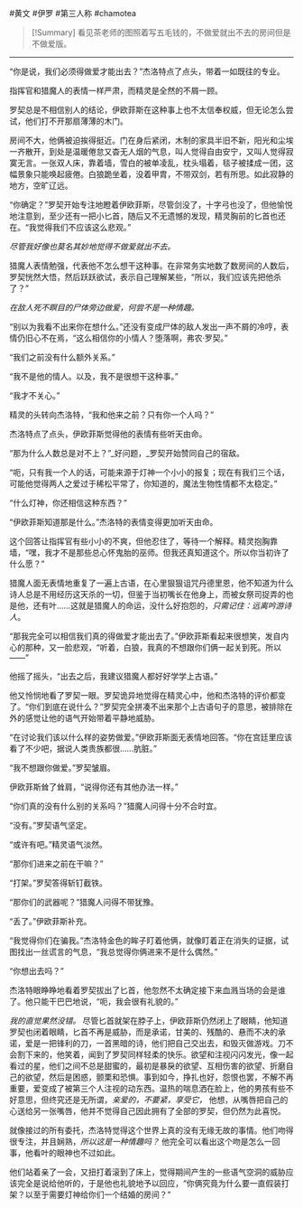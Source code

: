 #黄文 #伊罗 #第三人称  #chamotea 

> [!Summary]
> 看见茶老师的图照着写五毛钱的，不做爱就出不去的房间但是不做爱版。

---

“你是说，我们必须得做爱才能出去？”杰洛特点了点头，带着一如既往的专业。

指挥官和猎魔人的表情一样严肃，而精灵是全然的不屑一顾。

罗契总是不相信别人的结论，伊欧菲斯在这种事上也不太信奉权威，但无论怎么尝试，他们打不开那扇薄薄的木门。

房间不大，他俩被迫挨得挺近。门在身后紧闭，木制的家具半旧不新，阳光和尘埃一齐散开，到处是温暖倦怠又杳无人烟的气息，叫人觉得自由安宁，又叫人觉得寂寞无言。一张双人床，靠着墙，雪白的被单凌乱，枕头塌着，毯子被揉成一团，这幅景象只能唤起疲倦。白狼跪坐着，没着甲胄，不带双剑，若有所思。如此寂静的地方，空旷辽远。

“你确定？”罗契开始专注地瞪着伊欧菲斯，尽管剑没了，十字弓也没了，但他愉悦地注意到，至少还有一把小匕首，随后又不无遗憾的发现，精灵胸前的匕首也还在。“我觉得我们不应该这么悲观。”

_尽管我好像也莫名其妙地觉得不做爱就出不去。_

猎魔人表情勉强，代表他不怎么想干这种事。在非常务实地数了数房间的人数后，罗契恍然大悟，然后跃跃欲试，表示自己理解某些，“所以，我们应该先把他杀了？”

_在敌人死不瞑目的尸体旁边做爱，何尝不是一种情趣。_

“别以为我看不出来你在想什么。”还没有变成尸体的敌人发出一声不屑的冷哼，表情仍旧心不在焉，“这么相信你的小情人？堕落啊，弗农·罗契。”

“我们之前没有什么额外关系。”

“我不是他的情人。以及，我不是很想干这种事。”

“我才不关心。”

精灵的头转向杰洛特，“我和他来之前？只有你一个人吗？”

杰洛特点了点头，伊欧菲斯觉得他的表情有些听天由命。

“那为什么人数总是对不上？”_好问题，_罗契开始赞同自己的宿敌。

“呃，只有我一个人的话，可能来源于灯神一个小小的报复；现在有我们三个话，可能他觉得两人之爱过于稀松平常了，你知道的，魔法生物性情都不太稳定。”

“什么灯神，你还相信这种东西？”

“伊欧菲斯知道那是什么。”杰洛特的表情变得更加听天由命。

这个回答让指挥官有些小小的不爽，但他忍住了，等待一个解释。精灵抱胸靠墙，“嘿，我才不是那些总心怀鬼胎的巫师。但我还真知道这个。所以你当初许了什么愿？”

猎魔人面无表情地重复了一遍上古语，在心里狠狠诅咒丹德里恩，他不知道为什么诗人总是不用经历这天杀的一切，但鉴于当初嘴长在他身上，而被女祭司捉弄的也是他，还有叶……这就是猎魔人的命运，没什么好抱怨的，_只需记住：远离吟游诗人_。

“那我完全可以相信我们真的得做爱才能出去了。”伊欧菲斯看起来很想笑，发自内心的那种，又一脸悲观，“听着，白狼，我真的不想跟你们俩一起关到死。所以——”

他摇了摇头，“出去之后，我建议猎魔人都好好学学上古语。”

他又怜悯地看了罗契一眼。罗契诡异地觉得在精灵心中，他和杰洛特的评价都变了。“你们到底在说什么？”罗契完全拼凑不出来那个上古语句子的意思，被排除在外的感觉让他的语气开始带着平静地威胁。

“在讨论我们该以什么样的姿势做爱。”伊欧菲斯面无表情地回答。“你在宫廷里应该看了不少吧，据说人类贵族都很……肮脏。”

“我不想跟你做爱。”罗契皱眉。

伊欧菲斯耸了耸肩，“说得你还有其他办法一样。”

“你们真的没有什么别的关系吗？”猎魔人问得十分不合时宜。

“没有。”罗契语气坚定。

“或许有吧。”精灵语气淡然。

“那你们进来之前在干嘛？”

“打架。”罗契答得斩钉截铁。

“那你们的武器呢？”猎魔人问得不带犹豫。

“丢了。”伊欧菲斯补充。

“我觉得你们在骗我。”杰洛特金色的眸子盯着他俩，就像盯着正在消失的证据，试图找出一丝谎言的气息，“我总觉得你俩进来不是什么偶然。”

“你想出去吗？”

杰洛特眼睁睁地看着罗契拔出了匕首，他忽然不太确定接下来血溅当场的会是谁了。他只能干巴巴地说，“呃，我会很有礼貌的。”

_我的直觉果然没错。_ 尽管匕首就架在脖子上，伊欧菲斯仍然闭上了眼睛，他知道罗契也闭着眼睛，匕首不再是威胁，而是承诺，甘美的、残酷的、悬而不决的承诺，爱是一把锋利的刀，一首黑暗的诗，他们把自己交出去，和毁灭做游戏。刀不会割下来的，他笑着，闻到了罗契同样轻柔的快乐。欲望和注视闪闪发光，像一起看过的星，他们之间不总是甜蜜的，最初是暴戾的欲望、互相伤害的欲望、折磨自己的欲望，然后是困惑，颤栗和恐惧。事到如今，挣扎也好，怨恨也罢，不解不再重要，爱变成了被第三个人注视的动东西。温热的喘息洒在脸上，他的男孩有些不好意思，但终究还是无所谓，_亲爱的，不要紧，享受它，_ 他想，从嘴唇把自己的心送给另一张嘴唇，他并不觉得自己因此拥有了全部的罗契，但仍然为此喜悦。

就像接过的所有委托，杰洛特觉得这个世界上真的没有无缘无故的事情。他们吻得很专注，并且娴熟，_所以这是一种情趣吗？_ 他完全可以看出这个吻是怎么一回事，他看叶的眼神也不过如此。

他们站着亲了一会，又扭打着滚到了床上，觉得期间产生的一些语气空洞的威胁应该完全是说给他听的，于是他也礼貌地予以回应，“你俩究竟为什么要一直假装打架？以至于需要灯神给你们一个结婚的房间？”